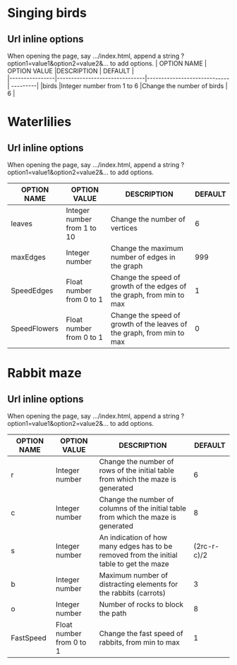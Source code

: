 # Singing birds
## Url inline options
When opening the page, say .../index.html, append a string ?option1=value1&option2=value2&... to add options.
| OPTION NAME    | OPTION VALUE                  |DESCRIPTION                  |  DEFAULT |   
|----------------|-------------------------------|-----------------------------| ---------|
|birds               |Integer number from 1 to 6 |Change the number of birds   | 6        |


# Waterlilies
## Url inline options
When opening the page, say .../index.html, append a string ?option1=value1&option2=value2&... to add options.

| OPTION NAME    | OPTION VALUE                  |DESCRIPTION                  |  DEFAULT |   
|----------------|-------------------------------|-----------------------------| ---------|
|leaves               |Integer number from 1 to 10 |Change the number of vertices| 6        |
|maxEdges             |Integer number           |Change the maximum number of edges in the graph| 999        |
|SpeedEdges           |Float number from 0 to 1           |Change the speed of growth of the edges of the graph, from min to max| 1        |
|SpeedFlowers         |Float number from 0 to 1         |Change the speed of growth of the leaves of the graph, from min to max| 0        |

# Rabbit maze
## Url inline options
When opening the page, say .../index.html, append a string ?option1=value1&option2=value2&... to add options.

| OPTION NAME    | OPTION VALUE                  |DESCRIPTION                  |  DEFAULT |   
|----------------|-------------------------------|-----------------------------| ---------|
|r               |Integer number  |Change the number of rows of the initial table from which the maze is generated| 6        |
|c             |Integer number           |Change the number of columns of the initial table from which the maze is generated| 8        |
|s             |Integer number           |An indication of how many edges has to be removed from the initial table to get the maze|(2rc-r-c)/2        |
|b|Integer number           |Maximum number of distracting elements for the rabbits (carrots)| 3        |
|o|Integer number           |Number of rocks to block the path| 8        |
|FastSpeed|Float number from 0 to 1           |Change the fast speed of rabbits, from min to max| 1        |
